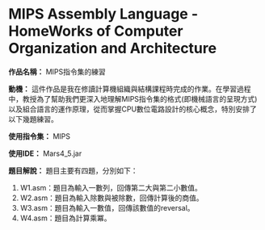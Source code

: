# MIPS Assembly Language - HomeWorks of Computer Organization and Architecture

**作品名稱：** MIPS指令集的練習

**動機：** 這件作品是我在修讀計算機組織與結構課程時完成的作業。在學習過程中，教授為了幫助我們更深入地理解MIPS指令集的格式(即機械語言的呈現方式)以及組合語言的運作原理，從而掌握CPU數位電路設計的核心概念，特別安排了以下幾題練習。

**使用指令集：** MIPS

**使用IDE：** Mars4_5.jar

**題目解說：** 題目主要有四題，分別如下：
1. W1.asm：題目為輸入一數列，回傳第二大與第二小數值。
2. W2.asm：題目為輸入除數與被除數，回傳計算後的商值。
3. W3.asm：題目為輸入一數值，回傳該數值的reversal。
4. W4.asm：題目為計算乘冪。
